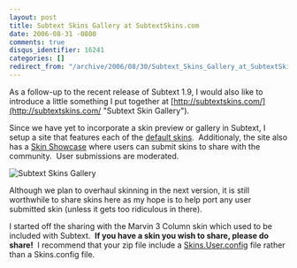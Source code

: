 ```yaml
---
layout: post
title: Subtext Skins Gallery at SubtextSkins.com
date: 2006-08-31 -0800
comments: true
disqus_identifier: 16241
categories: []
redirect_from: "/archive/2006/08/30/Subtext_Skins_Gallery_at_SubtextSkins.com.aspx/"
---
```


As a follow-up to the recent release of Subtext 1.9, I would also like
to introduce a little something I put together at
[http://subtextskins.com/](http://subtextskins.com/ "Subtext Skin Gallery").

Since we have yet to incorporate a skin preview or gallery in Subtext, I
setup a site that features each of the [default
skins](http://subtextskins.com/Home/DefaultSkins/tabid/155/Default.aspx "Default Skins"). 
Additionaly, the site also has a [Skin
Showcase](http://subtextskins.com/Home/SkinShowcase/tabid/156/Default.aspx)
where users can submit skins to share with the community.  User
submissions are moderated.

![Subtext Skins
Gallery](http://haacked.com/images/haacked_com/WindowsLiveWriter/SubtextSkinsGalleryatSubtextSkins.com_B398/subtextskins6.png)

Although we plan to overhaul skinning in the next version, it is still
worthwhile to share skins here as my hope is to help port any user
submitted skin (unless it gets too ridiculous in there).

I started off the sharing with the Marvin 3 Column skin which used to be
included with Subtext.  **If you have a skin you wish to share, please
do share!**  I recommend that your zip file include a
[Skins.User.config](http://haacked.com/archive/2006/08/26/Developing_Custom_Skins.aspx "Developing Custom Skins")
file rather than a Skins.config file.

